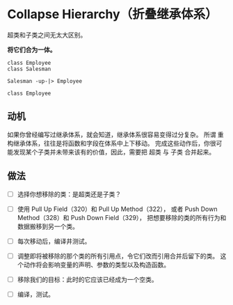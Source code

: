 # Collapse Hierarchy（折叠继承体系）

超类和⼦类之间⽆太⼤区别。 


**将它们合为⼀体。**
```puml
class Employee
class Salesman

Salesman -up-|> Employee
```

```puml
class Employee
```


## 动机

如果你曾经编写过继承体系，就会知道，继承体系很容易变得过分复杂。
所谓 重构继承体系，往往是将函数和字段在体系中上下移动。
完成这些动作后，你很可能发现某个⼦类并未带来该有的价值，因此，需要把 超类 与 ⼦类 合并起来。

## 做法

-[ ] 选择你想移除的类：是超类还是⼦类？

-[ ] 使⽤ Pull Up Field（320）和 Pull Up Method（322），
     或者 Push Down Method（328）和 Push Down Field（329），
     把想要移除的类的所有⾏为和数据搬移到另⼀个类。

-[ ] 每次移动后，编译井测试。

-[ ] 调整即将被移除的那个类的所有引⽤点，令它们改⽽引⽤合并后留下的类。 
     这个动作将会影响变量的声明、参数的类型以及构造函数。

-[ ] 移除我们的⽬标：此时的它应该已经成为⼀个空类。

-[ ] 编译，测试。